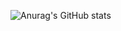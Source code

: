 ![Anurag's GitHub stats](https://github-readme-stats.vercel.app/api?username=Sheishi1&show_icons=true&theme=dracula)
